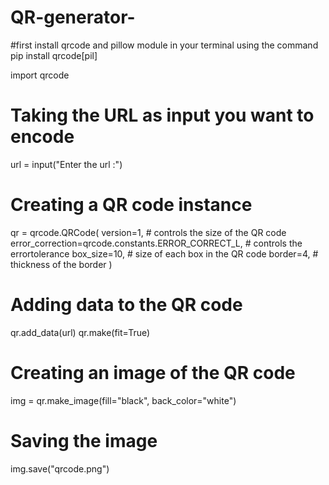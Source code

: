 # QR-generator-
#first install qrcode and pillow module in your terminal using the command
pip install qrcode[pil]

import qrcode

# Taking the URL as input you want to encode
url = input("Enter the url :")

# Creating a QR code instance
qr = qrcode.QRCode(
    version=1,  # controls the size of the QR code
    error_correction=qrcode.constants.ERROR_CORRECT_L,  # controls the errortolerance
    box_size=10,  # size of each box in the QR code
    border=4,  # thickness of the border
)

# Adding data to the QR code
qr.add_data(url)
qr.make(fit=True)

# Creating an image of the QR code
img = qr.make_image(fill="black", back_color="white")

# Saving the image
img.save("qrcode.png")
